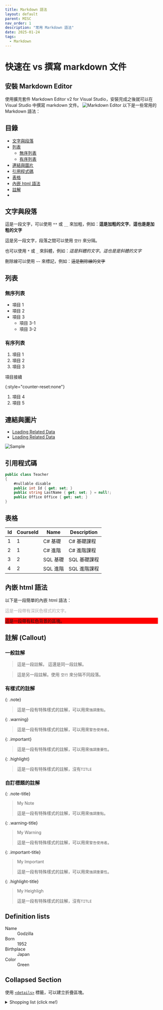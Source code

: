 ```yaml
---
title: Markdown 語法
layout: default
parent: MISC
nav_order: 1
description: "常用 Markdown 語法"
date: 2025-01-24
tags:
  - Markdown
---
```

# 快速在 vs 撰寫 markdown 文件

## 安裝 Markdown Editor
   
使用擴充套件 Markdown Editor v2 for Visual Studio，安裝完成之後就可以在 Visual Studio 中撰寫 markdown 文件。
![Markdown Editor](images/Markdown-Editor.png)
以下是一些常用的 Markdown 語法：

## 目錄
- [文字與段落](#文字與段落)
- [列表](#列表)
  - [無序列表](#無序列表)
  - [有序列表](#有序列表)
- [連結與圖片](#連結與圖片)
- [引用程式碼](#引用程式碼)
- [表格](#表格)
- [內嵌 html 語法](#內嵌-html-語法)
- [註解](#註解-callout)
- 
## 文字與段落

這是一段文字，可以使用 `**` 或 `__` 來加粗，例如：**這是加粗的文字**。__這也是是加粗的文字__	

這是另一段文字，段落之間可以使用 `空行` 來分隔。

也可以使用 `*` 或 `_` 來斜體，例如：*這是斜體的文字*。_這也是是斜體的文字_

刪除線可以使用 `~~` 來標記，例如：~~這是刪除線的文字~~

## 列表

### 無序列表
- 項目 1
- 項目 2
- 項目 3
  - 項目 3-1 
  - 項目 3-2 

### 有序列表
1. 項目 1
1. 項目 2
1. 項目 3

項目接續

{:style="counter-reset:none"}
1. 項目 4
1. 項目 5

## 連結與圖片

- [Loading Related Data](https://learn.microsoft.com/en-us/ef/core/querying/related-data/)
- <a target="_blank" href="https://learn.microsoft.com/en-us/ef/core/querying/related-data/">Loading Related Data</a>

![Sample](images/sample.jpg)

## 引用程式碼
```csharp
public class Teacher
{
    #nullable disable
    public int Id { get; set; }
    public string LastName { get; set; } = null!;
    public Office Office { get; set; }
}
```

## 表格

| Id | CourseId | Name | Description |
|----|----------|------|-------------|
| 1  | 1        | C# 基礎 | C# 基礎課程 |
| 2  | 1        | C# 進階 | C# 進階課程 |
| 3  | 2        | SQL 基礎 | SQL 基礎課程 |
| 4  | 2        | SQL 進階 | SQL 進階課程 |

## 內嵌 html 語法

以下是一段簡單的內嵌 html 語法：

<p style="color: darkgray">
    這是一段帶有深灰色樣式的文字。
</p>
<div style="background-color: red">
    這是一段帶有紅色背景的區塊。
</div>

## 註解 (Callout)

### 一般註解

>這是一段註解。
>這還是同一段註解。

>這是另一段註解。使用 `空行` 來分隔不同段落。

### 有樣式的註解

{: .note}
>這是一段有特殊樣式的註解，可以用來`強調重點`。

{: .warning}
>這是一段有特殊樣式的註解，可以用來`警告使用者`。

{: .important}
>這是一段有特殊樣式的註解，可以用來`強調重要性`。

{: .highlight}
>這是一段有特殊樣式的註解，沒有`TITLE`

### 自訂標題的註解

{: .note-title}
>My Note
>
>這是一段有特殊樣式的註解，可以用來`強調重點`。

{: .warning-title}
>My Warning
>
>這是一段有特殊樣式的註解，可以用來`警告使用者`。

{: .important-title}
>My Important
>
>這是一段有特殊樣式的註解，可以用來`強調重要性`。

{: .highlight-title}
>My Heighligh
>
>這是一段有特殊樣式的註解，沒有`TITLE`

## Definition lists 

<dl>
<dt>Name</dt>
<dd>Godzilla</dd>
<dt>Born</dt>
<dd>1952</dd>
<dt>Birthplace</dt>
<dd>Japan</dd>
<dt>Color</dt>
<dd>Green</dd>
</dl>

## Collapsed Section

使用 [`<details>`](https://docs.github.com/en/get-started/writing-on-github/working-with-advanced-formatting/organizing-information-with-collapsed-sections) 標籤，可以建立折疊區塊。

<details markdown="block">
<summary>Shopping list (click me!)</summary>

This is content inside a `<details>` dropdown.

- [x] Apples
- [ ] Oranges
- [ ] Milk

</details>
